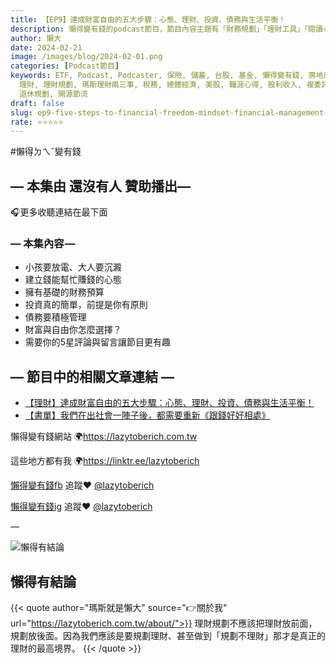```yaml
---
title: 【EP9】達成財富自由的五大步驟：心態、理財、投資、債務與生活平衡！
description: 懶得變有錢的podcast節目，節目內容主題有「財務規劃」「理財工具」「閱讀心得」「職涯與生活」，內容涵蓋了你與金錢會產生的所有關係。如果想要讓自己對「財務規劃」的本質有更進一步的認識，歡迎訂閱、追蹤、分享並歡迎進一步提出你的想法，讓更多人一起財務有規劃、快樂有方法。
author: 懶大
date: 2024-02-21
image: /images/blog/2024-02-01.png
categories: [Podcast節目]
keywords: ETF, Podcast, Podcaster, 保險, 儲蓄, 台股, 基金, 懶得變有錢, 房地產, 投資, 投資理財, 支出, 收入, 月配息,
  理財, 理財規劃, 瑪斯理財兩三事, 稅務, 總體經濟, 美股, 職涯心得, 股利收入, 複委託, 記帳, 閱讀心得, 財務規劃, 財商, 貸款, 資產配置,
  退休規劃, 開源節流
draft: false
slug: ep9-five-steps-to-financial-freedom-mindset-financial-management-investment-debt-and-life-balance
rate: ⭐️⭐️⭐️⭐️⭐️
---
```

#懶得ㄉㄟˇ變有錢
## — 本集由 還沒有人 贊助播出—

🎧更多收聽連結在最下面

### — 本集內容 —

- 小孩要放電、大人要沉澱
- 建立錢能幫忙賺錢的心態
- 擁有基礎的財務預算
- 投資真的簡單，前提是你有原則
- 債務要積極管理
- 財富與自由你怎麼選擇？
- 需要你的5星評論與留言讓節目更有趣

## — 節目中的相關文章連結 —

* [【理財】達成財富自由的五大步驟：心態、理財、投資、債務與生活平衡！](https://lazytoberich.com.tw/blog/da-cheng-cai-fu-zi-you-de-wu-da-bu-zou-xin-tai-li-cai-tou-zi-zhai-wu-yu-sheng-huo-ping-heng/)
* [【書單】我們在出社會一陣子後，都需要重新《跟錢好好相處》](https://lazytoberich.com.tw/blog/book-of-books-reading-in-along-with-money/)

懶得變有錢網站 🌍https://lazytoberich.com.tw

這些地方都有我 🌍https://linktr.ee/lazytoberich

[懶得變有錢fb](https://www.facebook.com/lazytoberich) 追蹤❤️ [@lazytoberich](https://www.facebook.com/lazytoberich)

[懶得變有錢ig](https://www.instagram.com/lazytoberich/) 追蹤❤️ [@lazytoberich](https://www.instagram.com/lazytoberich/)

—



![懶得有結論](/images/blog/lazytobeconclude.svg)
## 懶得有結論

{{< quote author="瑪斯就是懶大" source="👉關於我" url="https://lazytoberich.com.tw/about/">}}
理財規劃不應該把理財放前面，規劃放後面。因為我們應該是要規劃理財、甚至做到「規劃不理財」那才是真正的理財的最高境界。
{{< /quote >}}
